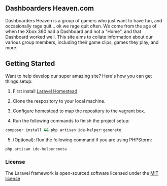 ## Dashboarders Heaven.com

Dashboarders Heaven is a group of gamers who just want to have fun, and occasionally rage quit... ok we rage quit often. We come from the age
of when the Xbox 360 had a Dashboard and not a "Home", and that Dashboard worked well. This site aims to collate information about our various group members,
including their game clips, games they play, and more.

## Getting Started

Want to help develop our super amazing site? Here's how you can get things setup:

1. First install [Laravel Homestead](http://laravel.com/docs/5.1/homestead)

2. Clone the respository to your local machine.

3. Configure homestead to map the repository to the vagrant box.

4. Run the following commands to finish the project setup:

```bash
composer install && php artisan ide-helper:generate
```

5. (Optional): Run the following command if you are using PHPStorm:

```bash
php artisan ide-helper:meta
```

### License

The Laravel framework is open-sourced software licensed under the [MIT license](http://opensource.org/licenses/MIT)
